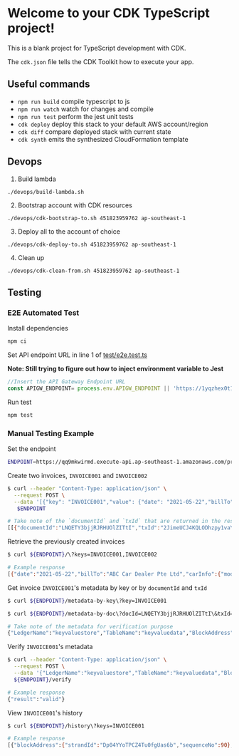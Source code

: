 # Welcome to your CDK TypeScript project!

This is a blank project for TypeScript development with CDK.

The `cdk.json` file tells the CDK Toolkit how to execute your app.

## Useful commands

 * `npm run build`   compile typescript to js
 * `npm run watch`   watch for changes and compile
 * `npm run test`    perform the jest unit tests
 * `cdk deploy`      deploy this stack to your default AWS account/region
 * `cdk diff`        compare deployed stack with current state
 * `cdk synth`       emits the synthesized CloudFormation template

## Devops

1. Build lambda

`./devops/build-lambda.sh`

2. Bootstrap account with CDK resources

`./devops/cdk-bootstrap-to.sh 451823959762 ap-southeast-1`

3. Deploy all to the account of choice

`./devops/cdk-deploy-to.sh 451823959762 ap-southeast-1`

4. Clean up

`./devops/cdk-clean-from.sh 451823959762 ap-southeast-1`

## Testing

### E2E Automated Test

Install dependencies

```bash
npm ci
```

Set API endpoint URL in line 1 of [test/e2e.test.ts](test/e2e.test.ts)

**Note: Still trying to figure out how to inject environment variable to Jest**

```js
//Insert the API Gateway Endpoint URL
const APIGW_ENDPOINT= process.env.APIGW_ENDPOINT || 'https://1yqzhex0t1.execute-api.ap-southeast-1.amazonaws.com/prod';
```

Run test

```bash
npm test
```

### Manual Testing Example

Set the endpoint

```bash
ENDPOINT=https://qq9mkwirmd.execute-api.ap-southeast-1.amazonaws.com/prod
```

Create two invoices, `INVOICE001` and `INVOICE002`

```bash
$ curl --header "Content-Type: application/json" \
  --request POST \
  --data '[{"key": "INVOICE001","value": {"date": "2021-05-22","billTo": "ABC Car Dealer Pte Ltd","carInfo": {"model": "Honda","make": "Jazz","year": 2021,"unitPrice": 89000},"quantity": 10}},{"key": "INVOICE002","value": {"date": "2021-05-22","billTo": "XYZ Car Dealer Pte Ltd","carInfo": {"model": "Honda","make": "Brio","year": 2019,"unitPrice": 50000},"quantity": 14}}]' \
   $ENDPOINT

# Take note of the `documentId` and `txId` that are returned in the response e.g.
[[{"documentId":"LNQETY3bjjRJRHUOlZITtI","txId":"2JimeUCJ4KQLODhzpy1vaY"}],[{"documentId":"1XoYwJzFoVZ4Gb8wMC5tOS","txId":"2JimeUCJ4KQLODhzpy1vaY"}]]
```

Retrieve the previously created invoices

```bash
$ curl ${ENDPOINT}/\?keys=INVOICE001,INVOICE002

# Example response
[{"date":"2021-05-22","billTo":"ABC Car Dealer Pte Ltd","carInfo":{"model":"Honda","make":"Jazz","year":2021,"unitPrice":89000},"quantity":10},{"date":"2021-05-22","billTo":"XYZ Car Dealer Pte Ltd","carInfo":{"model":"Honda","make":"Brio","year":2019,"unitPrice":50000},"quantity":14}]
```

Get invoice `INVOICE001`'s metadata by key or by `documentId` and `txId`

```bash
$ curl ${ENDPOINT}/metadata-by-key\?key=INVOICE001

$ curl ${ENDPOINT}/metadata-by-doc\?docId=LNQETY3bjjRJRHUOlZITtI\&txId=2JimeUCJ4KQLODhzpy1vaY

# Take note of the metadata for verification purpose
{"LedgerName":"keyvaluestore","TableName":"keyvaluedata","BlockAddress":{"IonText":"{strandId: \"Dp04YYoTPCZ4Tu0fgUas6b\", sequenceNo: 90}"},"DocumentId":"LNQETY3bjjRJRHUOlZITtI","RevisionHash":"tS+8aK9q4O8z6UpmUc/XMYhQYo/qy2YDHC+mxKWKgvo=","Proof":{"IonText":"[{{G1/kFcc0BTpQMPtjymwxdXIqLct4XiBSW1bbRrRfWJo=}},{{s50Ex4gcOgimMf84bHwPQz2bJ9Gb/vj3wiPgQHCDrBs=}},{{ZaWBmeIAbFQbx8Gvn1ctyXye6YXpvKhQ0Wp139f54t8=}},{{thpqVHO8pIaIOfHcQSg+Pr8Ov833+4fTiADA2fj3+70=}},{{oovDHkBCwSG+LboyWcWzVqy2xCLCUEZBKU2jqKoMdSE=}},{{hthSOsAjMKF0sMfynt9YTuwpuXwP0c6rAb5pg0p44IA=}},{{+vWznEGRlfu/Kc4Q5AylVSuylJSqMtvO+hUpijHVZ0g=}},{{xNTTjhOCAFHnLOTDTeH7bMUt6dlvUDSaBIHYcFOyY3w=}},{{u1hrObLyR020Wv5e6vOPLTFNjjw8Mkbf0BvTQmA96QI=}}]"},"LedgerDigest":{"Digest":"QDYY9bLz6v/PInJ6FrqPE0dalVYRealszt9DyyRDMA0=","DigestTipAddress":{"IonText":"{strandId:\"Dp04YYoTPCZ4Tu0fgUas6b\",sequenceNo:91}"}}}
```

Verify `INVOICE001`'s metadata

```bash
$ curl --header "Content-Type: application/json" \
  --request POST \
  --data '{"LedgerName":"keyvaluestore","TableName":"keyvaluedata","BlockAddress":{"IonText":"{strandId: \"Dp04YYoTPCZ4Tu0fgUas6b\", sequenceNo: 90}"},"DocumentId":"LNQETY3bjjRJRHUOlZITtI","RevisionHash":"tS+8aK9q4O8z6UpmUc/XMYhQYo/qy2YDHC+mxKWKgvo=","Proof":{"IonText":"[{{G1/kFcc0BTpQMPtjymwxdXIqLct4XiBSW1bbRrRfWJo=}},{{s50Ex4gcOgimMf84bHwPQz2bJ9Gb/vj3wiPgQHCDrBs=}},{{ZaWBmeIAbFQbx8Gvn1ctyXye6YXpvKhQ0Wp139f54t8=}},{{thpqVHO8pIaIOfHcQSg+Pr8Ov833+4fTiADA2fj3+70=}},{{oovDHkBCwSG+LboyWcWzVqy2xCLCUEZBKU2jqKoMdSE=}},{{hthSOsAjMKF0sMfynt9YTuwpuXwP0c6rAb5pg0p44IA=}},{{+vWznEGRlfu/Kc4Q5AylVSuylJSqMtvO+hUpijHVZ0g=}},{{xNTTjhOCAFHnLOTDTeH7bMUt6dlvUDSaBIHYcFOyY3w=}},{{u1hrObLyR020Wv5e6vOPLTFNjjw8Mkbf0BvTQmA96QI=}}]"},"LedgerDigest":{"Digest":"QDYY9bLz6v/PInJ6FrqPE0dalVYRealszt9DyyRDMA0=","DigestTipAddress":{"IonText":"{strandId:\"Dp04YYoTPCZ4Tu0fgUas6b\",sequenceNo:91}"}}}' \
  ${ENDPOINT}/verify

# Example response
{"result":"valid"}
```

View `INVOICE001`'s history

```bash
$ curl ${ENDPOINT}/history\?keys=INVOICE001

# Example response
[{"blockAddress":{"strandId":"Dp04YYoTPCZ4Tu0fgUas6b","sequenceNo":90},"hash":"tS+8aK9q4O8z6UpmUc/XMYhQYo/qy2YDHC+mxKWKgvo=","data":{"_key":"INVOICE001","_val":"{\"date\":\"2021-05-22\",\"billTo\":\"ABC Car Dealer Pte Ltd\",\"carInfo\":{\"model\":\"Honda\",\"make\":\"Jazz\",\"year\":2021,\"unitPrice\":89000},\"quantity\":10}"},"metadata":{"id":"LNQETY3bjjRJRHUOlZITtI","version":0,"txTime":"2021-05-31T06:44:11.435Z","txId":"2JimeUCJ4KQLODhzpy1vaY"}}]
```
